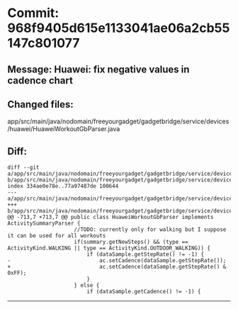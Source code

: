 # Commit: 968f9405d615e1133041ae06a2cb55147c801077
## Message: Huawei: fix negative values in cadence chart
## Changed files:
app/src/main/java/nodomain/freeyourgadget/gadgetbridge/service/devices/huawei/HuaweiWorkoutGbParser.java

## Diff:
```
diff --git a/app/src/main/java/nodomain/freeyourgadget/gadgetbridge/service/devices/huawei/HuaweiWorkoutGbParser.java b/app/src/main/java/nodomain/freeyourgadget/gadgetbridge/service/devices/huawei/HuaweiWorkoutGbParser.java
index 334ae0e78e..77a97487de 100644
--- a/app/src/main/java/nodomain/freeyourgadget/gadgetbridge/service/devices/huawei/HuaweiWorkoutGbParser.java
+++ b/app/src/main/java/nodomain/freeyourgadget/gadgetbridge/service/devices/huawei/HuaweiWorkoutGbParser.java
@@ -713,7 +713,7 @@ public class HuaweiWorkoutGbParser implements ActivitySummaryParser {
                     //TODO: currently only for walking but I suppose it can be used for all workouts
                     if(summary.getNewSteps() && (type == ActivityKind.WALKING || type == ActivityKind.OUTDOOR_WALKING)) {
                         if (dataSample.getStepRate() != -1) {
-                            ac.setCadence(dataSample.getStepRate());
+                            ac.setCadence(dataSample.getStepRate() & 0xFF);
                         }
                     } else {
                         if (dataSample.getCadence() != -1) {
```
-----------------------------------
